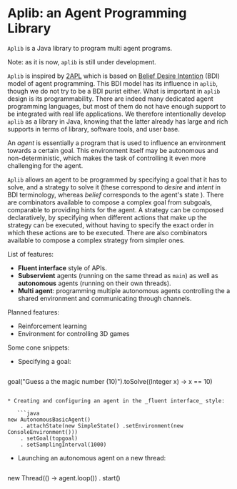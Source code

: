 # Aplib: an Agent Programming Library

`Aplib` is a Java library to program multi agent programs.

Note: as it is now, `aplib` is still under development.

`Aplib` is inspired by [2APL](http://apapl.sourceforge.net/) which is based on [Belief Desire Intention](https://en.wikipedia.org/wiki/Belief%E2%80%93desire%E2%80%93intention_software_model) (BDI) model of agent programming. This BDI model has its influence in `aplib`, though we do not try to be a BDI purist either. What is important in `aplib` design is its programmability. There are indeed many dedicated agent programming languages, but most of them do not have enough support to be integrated with real life applications. We therefore intentionally develop `aplib` as a library in Java, knowing that the latter already has large and rich supports in terms of library, software tools, and user base.


An _agent_ is essentially a program that is used to influence an environment towards a certain goal. This environment itself may be autonomous and non-deterministic, which makes the task of controlling it even more challenging for the agent.

`Aplib` allows an agent to be programmed by specifying a goal that it has to solve, and a strategy to solve it (these correspond to _desire_ and _intent_ in BDI terminology, whereas _belief_ corresponds to the agent's state ). There are combinators available to compose a complex goal from subgoals, comparable to providing hints for the agent. A strategy can be composed declaratively, by specifying when different actions that make up the strategy can be executed, without having to specify the exact order in which these actions are to be executed. There are also combinators available to compose a complex strategy from simpler ones.

List of features:

* **Fluent interface** style of APIs.
* **Subservient** agents (running on the same thread as `main`) as well as **autonomous** agents (running on their own threads).
* **Multi agent**: programming multiple autonomous agents controlling the a shared environment and communicating through channels.

Planned features:

* Reinforcement learning
* Environment for controlling 3D games

Some cone snippets:

* Specifying a goal:

   ```java
goal("Guess a the magic number (10)").toSolve((Integer x) -> x == 10)
```

* Creating and configuring an agent in the _fluent interface_ style:

   ```java
new AutonomousBasicAgent()
    . attachState(new SimpleState() .setEnvironment(new ConsoleEnvironment()))
    . setGoal(topgoal)
    . setSamplingInterval(1000)
```

* Launching an autonomous agent on a new thread:

   ```java
new Thread(() -> agent.loop()) . start()
```
